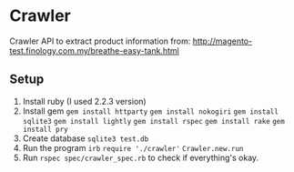 # Crawler
Crawler API to extract product information from: http://magento-test.finology.com.my/breathe-easy-tank.html

## Setup
1. Install ruby (I used 2.2.3 version)
2. Install gem
`gem install httparty`
`gem install nokogiri`
`gem install sqlite3`
`gem install lightly`
`gem install rspec`
`gem install rake`
`gem install pry`
3. Create database
`sqlite3 test.db`
3. Run the program
`irb`
`require './crawler'`
`Crawler.new.run`
4. Run `rspec spec/crawler_spec.rb` to check if everything's okay.